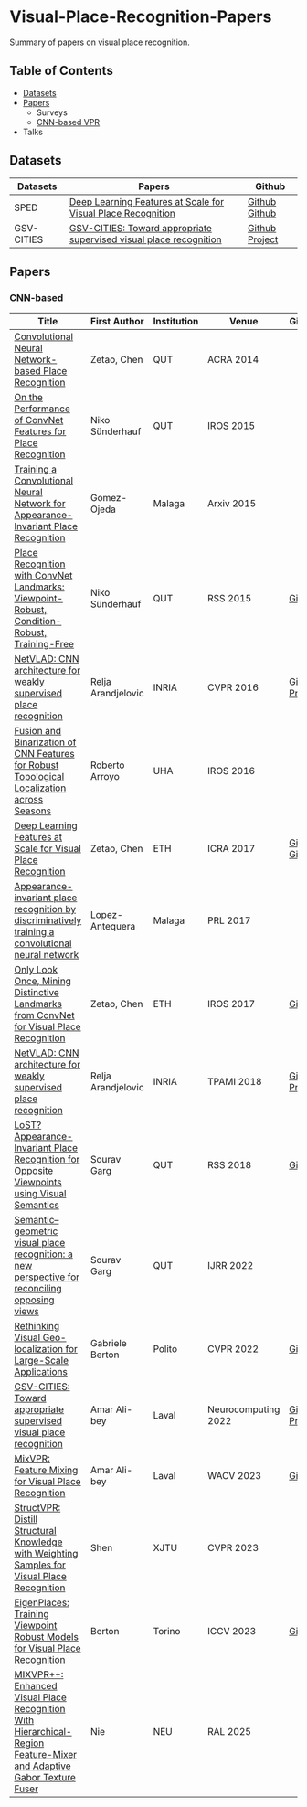 # Visual-Place-Recognition-Papers
Summary of papers on visual place recognition.

## Table of Contents
- [Datasets](#Datasets)
- [Papers](#Papers)
  - Surveys
  - [CNN-based VPR](#CNN-based)
- Talks

## Datasets
| Datasets | Papers | Github |
|---|---|---|
| SPED | [Deep Learning Features at Scale for Visual Place Recognition](https://ieeexplore.ieee.org/abstract/document/7989366) | [Github](https://github.com/scutzetao/DLfeature_PlaceRecog_icra2017) [Github](https://github.com/fshamshirdar/place-recognition) |
| GSV-CITIES | [GSV-CITIES: Toward appropriate supervised visual place recognition](https://www.sciencedirect.com/science/article/abs/pii/S0925231222012188) | [Github](https://github.com/amaralibey/gsv-cities) [Project](https://www.kaggle.com/datasets/amaralibey/gsv-cities) |


## Papers
### CNN-based

| Title | First Author | Institution | Venue | Github | Bibtex |
|---|---|---|---|---|---|
| [Convolutional Neural Network-based Place Recognition](https://eprints.qut.edu.au/79662/) | Zetao, Chen | QUT | ACRA 2014 |  | [BibTex](citations/Chen_2014_Convolutional.txt) |
| [On the Performance of ConvNet Features for Place Recognition](https://ieeexplore.ieee.org/document/7353986) | Niko Sünderhauf | QUT | IROS 2015 |  | [BibTex](citations/Sunderhauf_2015_On.txt) |
| [Training a Convolutional Neural Network for Appearance-Invariant Place Recognition](https://arxiv.org/abs/1505.07428) | Gomez-Ojeda | Malaga | Arxiv 2015 |  | [BibTex](citations/Gomez-Ojeda_2015_Training.txt) |
| [Place Recognition with ConvNet Landmarks: Viewpoint-Robust, Condition-Robust, Training-Free](https://eprints.qut.edu.au/84931/) | Niko Sünderhauf | QUT | RSS 2015 | [Github](https://github.com/sepidehhosseinzadeh/Visual-Place-Recognition) | [BibTex](citations/Sunderhauf_2015_Place.txt) |
| [NetVLAD: CNN architecture for weakly supervised place recognition](https://ieeexplore.ieee.org/document/7780941) | Relja Arandjelovic | INRIA | CVPR 2016 | [Github](https://github.com/Relja/netvlad) [Project](https://www.di.ens.fr/willow/research/netvlad/) | [BibTex](citations/Arandjelovic_2016_NetVLAD.txt) |
| [Fusion and Binarization of CNN Features for  Robust Topological Localization across Seasons](https://ieeexplore.ieee.org/document/7759685) | Roberto Arroyo | UHA | IROS 2016 |  | [BibTex](citations/Arroyo_2016_Fusion.txt) |
| [Deep Learning Features at Scale for Visual Place Recognition](https://ieeexplore.ieee.org/abstract/document/7989366) | Zetao, Chen | ETH | ICRA 2017 | [Github](https://github.com/scutzetao/DLfeature_PlaceRecog_icra2017) [Github](https://github.com/fshamshirdar/place-recognition) | [BibTex](citations/Chen_2017_Deep.txt) |
| [Appearance-invariant place recognition by discriminatively training a convolutional neural network](https://www.sciencedirect.com/science/article/abs/pii/S0167865517301381) | Lopez-Antequera | Malaga | PRL 2017 |  | [BibTex](citations/Lopez-Antequera_2017_Appearance.txt) |
| [Only Look Once, Mining Distinctive Landmarks from ConvNet for Visual Place Recognition](https://ieeexplore.ieee.org/document/8202131) | Zetao, Chen | ETH | IROS 2017 | [Github](https://github.com/scutzetao/IROS2017_OnlyLookOnce) | [BibTex](citations/Chen_2017_Only.txt) |
| [NetVLAD: CNN architecture for weakly supervised place recognition](https://ieeexplore.ieee.org/document/7937898) | Relja Arandjelovic | INRIA | TPAMI 2018 | [Github](https://github.com/Relja/netvlad) [Project](https://www.di.ens.fr/willow/research/netvlad/) | [BibTex](citations/Arandjelovic_2018_NetVLAD.txt) |
| [LoST? Appearance-Invariant Place Recognition for Opposite Viewpoints using Visual Semantics](https://www.roboticsproceedings.org/rss14/p22.html) | Sourav Garg | QUT | RSS 2018 | [Github](https://github.com/oravus/lostX) | [BibTex](citations/Garg_2018_LoST.txt) |
| [Semantic–geometric visual place recognition: a new perspective for reconciling opposing views](https://journals.sagepub.com/doi/abs/10.1177/0278364919839761) | Sourav Garg | QUT | IJRR 2022 |  | [BibTex](citations/Garg_2022_Semantic.txt) |
| [Rethinking Visual Geo-localization for Large-Scale Applications](https://ieeexplore.ieee.org/document/9880209) | Gabriele Berton | Polito | CVPR 2022 | [Github](https://github.com/gmberton/CosPlace) | [BibTex](citations/Berton_2022_Rethinking.txt) |
| [GSV-CITIES: Toward appropriate supervised visual place recognition](https://www.sciencedirect.com/science/article/abs/pii/S0925231222012188) | Amar Ali-bey | Laval | Neurocomputing 2022 | [Github](https://github.com/amaralibey/gsv-cities) [Project](https://www.kaggle.com/datasets/amaralibey/gsv-cities) | [BibTex](citations/Ali-bey_2022_GSV-CITIES.txt) |
| [MixVPR: Feature Mixing for Visual Place Recognition](https://ieeexplore.ieee.org/document/10030191) | Amar Ali-bey | Laval | WACV 2023 | [Github](https://github.com/amaralibey/MixVPR) | [BibTex](citations/Ali-bey_2023_MixVPR.txt) |
| [StructVPR: Distill Structural Knowledge with Weighting Samples for Visual Place Recognition](https://ieeexplore.ieee.org/document/10203530) | Shen | XJTU | CVPR 2023 |  | [BibTex](citations/Shen_2023_StructVPR.txt) |
| [EigenPlaces: Training Viewpoint Robust Models for Visual Place Recognition](https://ieeexplore.ieee.org/document/10377066) | Berton | Torino | ICCV 2023 | [Github](https://github.com/amaralibey/gsv-cities) | [BibTex](citations/Berton_2023_EigenPlaces.txt) |
| [MIXVPR++: Enhanced Visual Place Recognition With Hierarchical-Region Feature-Mixer and Adaptive Gabor Texture Fuser](https://ieeexplore.ieee.org/document/10777538) | Nie | NEU | RAL 2025 |  | [BibTex](citations/Nie_2025_MIXVPR++.txt) |


